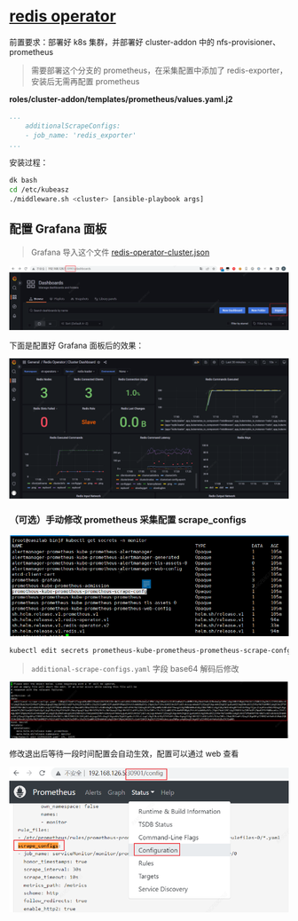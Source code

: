 # [redis operator](https://ot-redis-operator.netlify.app/docs/)

前置要求：部署好 k8s 集群，并部署好 cluster-addon 中的 nfs-provisioner、prometheus

> 需要部署这个分支的 prometheus，在采集配置中添加了 redis-exporter，安装后无需再配置 prometheus

**roles/cluster-addon/templates/prometheus/values.yaml.j2**

```yaml
...
    additionalScrapeConfigs: 
    - job_name: 'redis_exporter'
...
```

安装过程：

```bash
dk bash
cd /etc/kubeasz
./middleware.sh <cluster> [ansible-playbook args]
```

## 配置 Grafana 面板

> Grafana 导入这个文件 [redis-operator-cluster.json](redis-operator-cluster.json)

![](pics/Snipaste_2022-11-22_13-11-11.png)

下面是配置好 Grafana 面板后的效果：

![](pics/Snipaste_2022-11-21_17-27-11.png)

### （可选）手动修改 prometheus 采集配置 scrape_configs

![](pics/Snipaste_2022-11-21_17-10-19.png)

```bash
kubectl edit secrets prometheus-kube-prometheus-prometheus-scrape-confg -n monitor
```

> `additional-scrape-configs.yaml` 字段 base64 解码后修改

![](pics/Snipaste_2022-11-21_17-26-34.png)

修改退出后等待一段时间配置会自动生效，配置可以通过 web 查看

![](pics/Snipaste_2022-11-22_12-53-55.png)